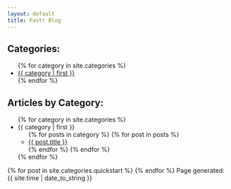 ```yaml
--- 
layout: default 
title: Fastr Blog 
--- 
```

<h2>Categories:</h2> 
<ul> 
{% for category in site.categories %} 
  <li><a href="#{{ category | first }}">{{ category | first }}</a></li> 
{% endfor %} 
</ul> 
<h2>Articles by Category:</h2> 
<ul> 
{% for category in site.categories %} 
  <li><a name="{{ category | first }}">{{ category | first }}</a> 
    <ul> 
    {% for posts in category %} 
      {% for post in posts %} 
        <li><a href="{{ post.url }}">{{ post.title }}</a></li> 
      {% endfor %} 
    {% endfor %} 
    </ul> 
  </li> 
{% endfor %} 
</ul> 
{% for post in site.categories.quickstart %} 
<!-- h2><a href=".{{ post.url }}">{{ post.title }}</a></h2 --> 
<!-- {{ post.content }} --> 
{% endfor %} 
Page generated: {{ site.time | date_to_string }} 
